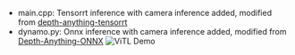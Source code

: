 * main.cpp: Tensorrt inference with camera inference added, modified from [depth-anything-tensorrt](https://github.com/spacewalk01/depth-anything-tensorrt)
* dynamo.py: Onnx inference with camera inference added, modified from [Depth-Anything-ONNX](https://github.com/fabio-sim/Depth-Anything-ONNX/tree/main)
![ViTL Demo](DL_Deployment/DepthAnythingv2/demo/vitl_demo.gif)
